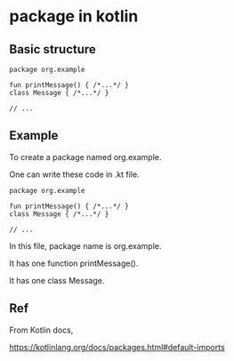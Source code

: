# package in kotlin
## Basic structure

    package org.example
    
    fun printMessage() { /*...*/ }
    class Message { /*...*/ }
    
    // ...

## Example
To create a package named org.example.

One can write these code in .kt file.

    package org.example
    
    fun printMessage() { /*...*/ }
    class Message { /*...*/ }

    // ...

In this file, package name is org.example. 

It has one function printMessage().

It has one class Message.

## Ref
From Kotlin docs,

https://kotlinlang.org/docs/packages.html#default-imports







